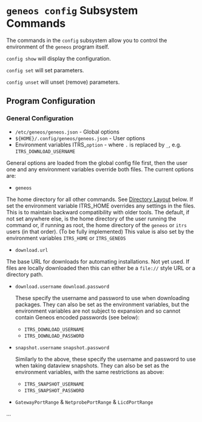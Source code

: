 # `geneos config` Subsystem Commands

The commands in the `config` subsystem allow you to control the
environment of the `geneos` program itself.

`config show` will display the configuration.

`config set` will set parameters.

`config unset` will unset (remove) parameters.



## Program Configuration

### General Configuration

* `/etc/geneos/geneos.json` - Global options
* `${HOME}/.config/geneos/geneos.json` - User options
* Environment variables ITRS_`option` - where `.` is replaced by `_`,
  e.g. `ITRS_DOWNLOAD_USERNAME`

General options are loaded from the global config file first, then the
user one and any environment variables override both files. The current
options are:

* `geneos`

The home directory for all other commands. See [Directory
Layout](#directory-layout) below. If set the environment variable
ITRS_HOME overrides any settings in the files. This is to maintain
backward compatibility with older tools. The default, if not set
anywhere else, is the home directory of the user running the command or,
if running as root, the home directory of the `geneos` or `itrs` users
(in that order). (To be fully implemented) This value is also set by the
environment variables `ITRS_HOME` or `ITRS_GENEOS`

* `download.url`

The base URL for downloads for automating installations. Not yet used.
If files are locally downloaded then this can either be a `file://`
style URL or a directory path.

* `download.username` `download.password`

  These specify the username and password to use when downloading
  packages. They can also be set as the environment variables, but the
  environment variables are not subject to expansion and so cannot
  contain Geneos encoded passwords (see below):

  * `ITRS_DOWNLOAD_USERNAME`
  * `ITRS_DOWNLOAD_PASSWORD`

* `snapshot.username` `snapshot.password`

  Similarly to the above, these specify the username and password to use
  when taking dataview snapshots. They can also be set as the
  environment variables, with the same restrictions as above:

  * `ITRS_SNAPSHOT_USERNAME`
  * `ITRS_SNAPSHOT_PASSWORD`

* `GatewayPortRange` & `NetprobePortRange` & `LicdPortRange`

...

